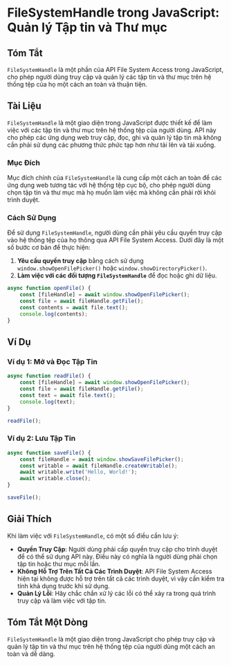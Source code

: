 <!--
Meta Description: # FileSystemHandle trong JavaScript: Quản lý Tập tin và Thư mục ## Tóm Tắt `FileSystemHandle` là một phần của API File System Access trong JavaScript,...
Meta Keywords: tập, tin, await, một, các
-->

# FileSystemHandle trong JavaScript: Quản lý Tập tin và Thư mục

## Tóm Tắt
`FileSystemHandle` là một phần của API File System Access trong JavaScript, cho phép người dùng truy cập và quản lý các tập tin và thư mục trên hệ thống tệp của họ một cách an toàn và thuận tiện.

## Tài Liệu
`FileSystemHandle` là một giao diện trong JavaScript được thiết kế để làm việc với các tập tin và thư mục trên hệ thống tệp của người dùng. API này cho phép các ứng dụng web truy cập, đọc, ghi và quản lý tập tin mà không cần phải sử dụng các phương thức phức tạp hơn như tải lên và tải xuống.

### Mục Đích
Mục đích chính của `FileSystemHandle` là cung cấp một cách an toàn để các ứng dụng web tương tác với hệ thống tệp cục bộ, cho phép người dùng chọn tập tin và thư mục mà họ muốn làm việc mà không cần phải rời khỏi trình duyệt.

### Cách Sử Dụng
Để sử dụng `FileSystemHandle`, người dùng cần phải yêu cầu quyền truy cập vào hệ thống tệp của họ thông qua API File System Access. Dưới đây là một số bước cơ bản để thực hiện:

1. **Yêu cầu quyền truy cập** bằng cách sử dụng `window.showOpenFilePicker()` hoặc `window.showDirectoryPicker()`.
2. **Làm việc với các đối tượng `FileSystemHandle`** để đọc hoặc ghi dữ liệu.

```javascript
async function openFile() {
    const [fileHandle] = await window.showOpenFilePicker();
    const file = await fileHandle.getFile();
    const contents = await file.text();
    console.log(contents);
}
```

## Ví Dụ
### Ví dụ 1: Mở và Đọc Tập Tin
```javascript
async function readFile() {
    const [fileHandle] = await window.showOpenFilePicker();
    const file = await fileHandle.getFile();
    const text = await file.text();
    console.log(text);
}

readFile();
```

### Ví dụ 2: Lưu Tập Tin
```javascript
async function saveFile() {
    const fileHandle = await window.showSaveFilePicker();
    const writable = await fileHandle.createWritable();
    await writable.write('Hello, World!');
    await writable.close();
}

saveFile();
```

## Giải Thích
Khi làm việc với `FileSystemHandle`, có một số điều cần lưu ý:

- **Quyền Truy Cập**: Người dùng phải cấp quyền truy cập cho trình duyệt để có thể sử dụng API này. Điều này có nghĩa là người dùng phải chọn tập tin hoặc thư mục mỗi lần.
- **Không Hỗ Trợ Trên Tất Cả Các Trình Duyệt**: API File System Access hiện tại không được hỗ trợ trên tất cả các trình duyệt, vì vậy cần kiểm tra tính khả dụng trước khi sử dụng.
- **Quản Lý Lỗi**: Hãy chắc chắn xử lý các lỗi có thể xảy ra trong quá trình truy cập và làm việc với tập tin.

## Tóm Tắt Một Dòng
`FileSystemHandle` là một giao diện trong JavaScript cho phép truy cập và quản lý tập tin và thư mục trên hệ thống tệp của người dùng một cách an toàn và dễ dàng.